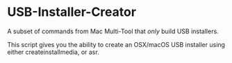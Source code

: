 # USB-Installer-Creator
A subset of commands from Mac Multi-Tool that *only* build USB installers.

This script gives you the ability to create an OSX/macOS USB installer using either createinstallmedia, or asr.
